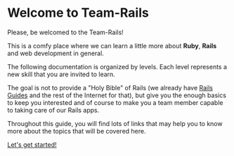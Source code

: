 # Welcome to Team-Rails 

Please, be welcomed to the Team-Rails! 

This is a comfy place where we can learn a little more about **Ruby**, **Rails** and web development in general.

The following documentation is organized by levels. Each level represents a new skill that you are invited to learn. 

The goal is not to provide a "Holy Bible" of Rails (we already have [Rails Guides](https://guides.rubyonrails.org/) and the rest of the Internet for that), but give you the enough basics to keep you interested and of course to make you a team member capable to taking care of our Rails apps.

Throughout this guide, you will find lots of links that may help you to know more about the topics that will be covered here.

[Let's get started!](./level-0.md)
